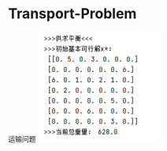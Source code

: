 # Transport-Problem
运输问题
![图片显示失败请重试](https://github.com/sespoir/Transport-Problem/blob/main/image.png)
